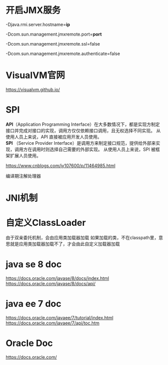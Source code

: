 <!--
 * @Author: keiki
 * @Date: 2020-12-21 10:47:46
 * @LastEditTime: 2020-12-29 16:19:39
 * @LastEditors: keiki
 * @Description: 
-->
# 开启JMX服务

-Djava.rmi.server.hostname=**ip** 

-Dcom.sun.management.jmxremote.port=**port**

-Dcom.sun.management.jmxremote.ssl=false 

-Dcom.sun.management.jmxremote.authenticate=false  

# VisualVM官网

https://visualvm.github.io/

# SPI

**API**（Application Programming Interface）在大多数情况下，都是实现方制定接口并完成对接口的实现，调用方仅仅依赖接口调用，且无权选择不同实现。 从使用人员上来说，API 直接被应用开发人员使用。  
**SPI** （Service Provider Interface）是调用方来制定接口规范，提供给外部来实现，调用方在调用时则选择自己需要的外部实现。  从使用人员上来说，SPI 被框架扩展人员使用。

https://www.cnblogs.com/jy107600/p/11464985.html

编译期注解处理器

# JNI机制

# 自定义ClassLoader

由于双亲委托机制，会由应用类加载器加载
如果加载的类，不在classpath里，意思就是应用类加载器加载不了，才会由此自定义加载器加载

# java se 8 doc
https://docs.oracle.com/javase/8/docs/index.html
https://docs.oracle.com/javase/8/docs/api/

# java ee 7 doc
https://docs.oracle.com/javaee/7/tutorial/index.html
https://docs.oracle.com/javaee/7/api/toc.htm

# Oracle Doc
https://docs.oracle.com/